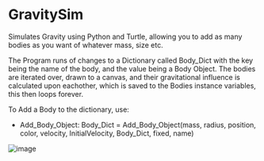 # GravitySim
Simulates Gravity using Python and Turtle, allowing you to add as many bodies as you want of whatever mass, size etc.

The Program runs of changes to a Dictionary called Body_Dict with the key being the name of the body, and the value being a Body Object. The bodies are iterated over, drawn to a canvas, and their gravitational influence is calculated upon eachother, which is saved to the Bodies instance variables, this then loops forever.

To Add a Body to the dictionary, use:
- Add_Body_Object: 
  Body_Dict = Add_Body_Object(mass, radius, position, color, velocity, InitialVelocity, Body_Dict, fixed, name)

![image](https://user-images.githubusercontent.com/103237702/205470556-2a76cfe8-6ee7-4878-aba1-4670769b41c8.png)

